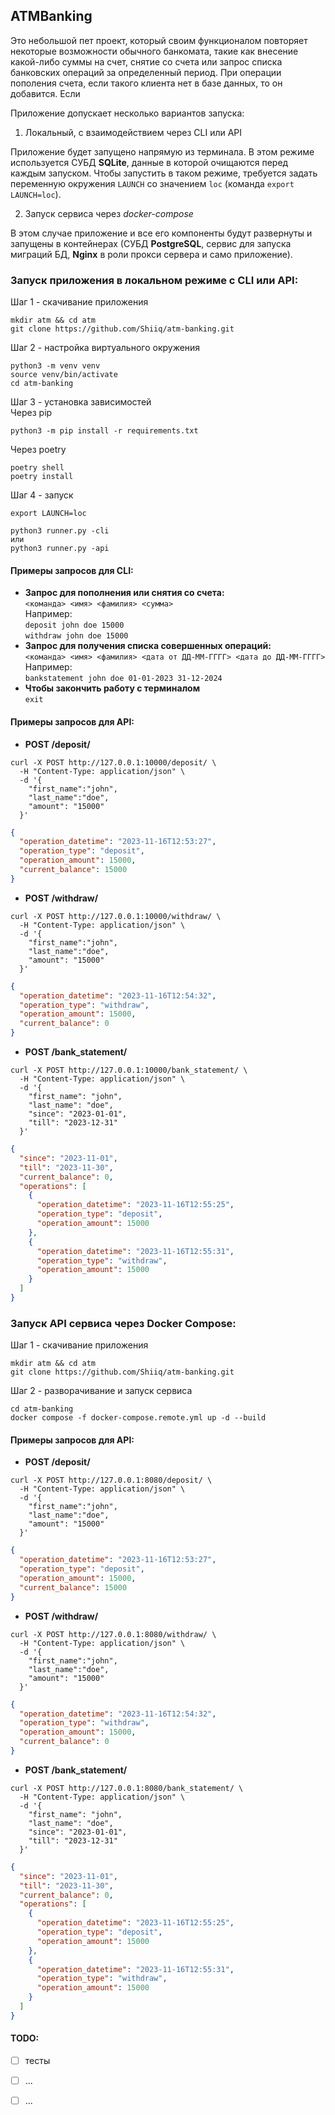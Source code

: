 ## ATMBanking

Это небольшой пет проект, который своим функционалом повторяет 
некоторые возможности обычного банкомата, такие как 
внесение какой-либо суммы на счет, снятие со счета или запрос 
списка банковских операций за определенный период. При операции пополения счета, если 
такого клиента нет в базе данных, то он добавится. Если


Приложение допускает несколько вариантов запуска:
1. Локальный, с взаимодействием через CLI или API  

Приложение будет запущено напрямую из терминала. В этом режиме используется СУБД **SQLite**, 
данные в которой очищаются перед каждым запуском. Чтобы запустить в таком режиме,
требуется задать переменную окружения `LAUNCH` со значением `loc` (команда `export LAUNCH=loc`).

2. Запуск сервиса через *docker-compose*  

В этом случае приложение и все его компоненты будут развернуты и запущены в контейнерах
(СУБД **PostgreSQL**, сервис для запуска миграций БД, **Nginx** в роли прокси сервера и само приложение).


### Запуск приложения в локальном режиме с CLI или API:  
Шаг 1 - скачивание приложения
```shell
mkdir atm && cd atm
git clone https://github.com/Shiiq/atm-banking.git
```
Шаг 2 - настройка виртуального окружения  
```shell
python3 -m venv venv
source venv/bin/activate
cd atm-banking
```
Шаг 3 - установка зависимостей  
Через pip
```shell
python3 -m pip install -r requirements.txt
```
Через poetry
```shell
poetry shell
poetry install
```
Шаг 4 - запуск
```shell
export LAUNCH=loc
```
```shell
python3 runner.py -cli
или
python3 runner.py -api 
```

#### Примеры запросов для CLI:  
- **Запрос для пополнения или снятия со счета:**  
`<команда> <имя> <фамилия> <сумма>`   
Например:  
`deposit john doe 15000`  
`withdraw john doe 15000`  
- **Запрос для получения списка совершенных операций:**  
`<команда> <имя> <фамилия> <дата от ДД-ММ-ГГГГ> <дата до ДД-ММ-ГГГГ>`  
Например:  
`bankstatement john doe 01-01-2023 31-12-2024`  
- **Чтобы закончить работу с терминалом**  
`exit`

#### Примеры запросов для API:  
- **POST /deposit/**
```shell
curl -X POST http://127.0.0.1:10000/deposit/ \
  -H "Content-Type: application/json" \
  -d '{
    "first_name":"john",
    "last_name":"doe",
    "amount": "15000"
  }'
```
```json
{
  "operation_datetime": "2023-11-16T12:53:27",
  "operation_type": "deposit",
  "operation_amount": 15000,
  "current_balance": 15000
}
```
- **POST /withdraw/**
```shell
curl -X POST http://127.0.0.1:10000/withdraw/ \
  -H "Content-Type: application/json" \
  -d '{
    "first_name":"john",
    "last_name":"doe",
    "amount": "15000"
  }'
```
```json
{
  "operation_datetime": "2023-11-16T12:54:32",
  "operation_type": "withdraw",
  "operation_amount": 15000,
  "current_balance": 0
}
```
- **POST /bank_statement/**
```shell
curl -X POST http://127.0.0.1:10000/bank_statement/ \
  -H "Content-Type: application/json" \
  -d '{
    "first_name": "john",
    "last_name": "doe",
    "since": "2023-01-01",
    "till": "2023-12-31"
  }'
```
```json
{
  "since": "2023-11-01",
  "till": "2023-11-30",
  "current_balance": 0,
  "operations": [
    {
      "operation_datetime": "2023-11-16T12:55:25",
      "operation_type": "deposit",
      "operation_amount": 15000
    },
    {
      "operation_datetime": "2023-11-16T12:55:31",
      "operation_type": "withdraw",
      "operation_amount": 15000
    }
  ]
}
```

### Запуск API сервиса через Docker Compose:  
Шаг 1 - скачивание приложения
```shell
mkdir atm && cd atm
git clone https://github.com/Shiiq/atm-banking.git
```
Шаг 2 - разворачивание и запуск сервиса
```shell
cd atm-banking
docker compose -f docker-compose.remote.yml up -d --build
```
#### Примеры запросов для API:  
- **POST /deposit/**
```shell
curl -X POST http://127.0.0.1:8080/deposit/ \
  -H "Content-Type: application/json" \
  -d '{
    "first_name":"john",
    "last_name":"doe",
    "amount": "15000"
  }'
```
```json
{
  "operation_datetime": "2023-11-16T12:53:27",
  "operation_type": "deposit",
  "operation_amount": 15000,
  "current_balance": 15000
}
```
- **POST /withdraw/**
```shell
curl -X POST http://127.0.0.1:8080/withdraw/ \
  -H "Content-Type: application/json" \
  -d '{
    "first_name":"john",
    "last_name":"doe",
    "amount": "15000"
  }'
```
```json
{
  "operation_datetime": "2023-11-16T12:54:32",
  "operation_type": "withdraw",
  "operation_amount": 15000,
  "current_balance": 0
}
```
- **POST /bank_statement/**
```shell
curl -X POST http://127.0.0.1:8080/bank_statement/ \
  -H "Content-Type: application/json" \
  -d '{
    "first_name": "john",
    "last_name": "doe",
    "since": "2023-01-01",
    "till": "2023-12-31"
  }'
```
```json
{
  "since": "2023-11-01",
  "till": "2023-11-30",
  "current_balance": 0,
  "operations": [
    {
      "operation_datetime": "2023-11-16T12:55:25",
      "operation_type": "deposit",
      "operation_amount": 15000
    },
    {
      "operation_datetime": "2023-11-16T12:55:31",
      "operation_type": "withdraw",
      "operation_amount": 15000
    }
  ]
}
```

#### TODO:
- [ ] тесты
- [ ] ...
- [ ] ...

